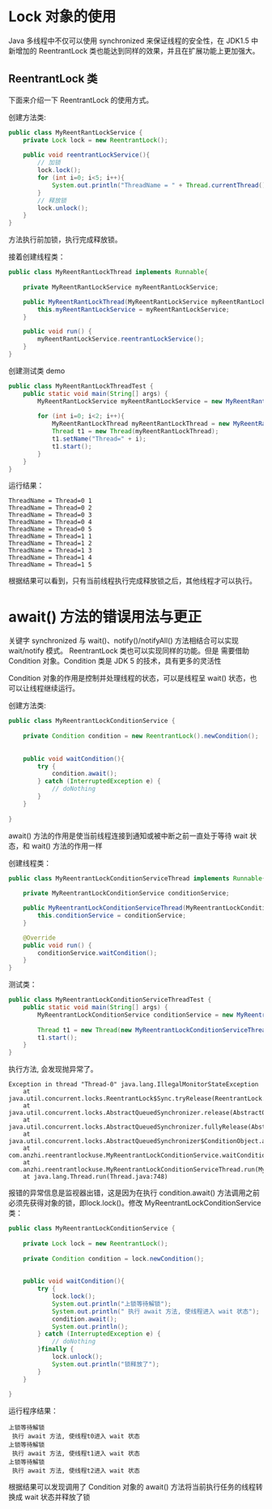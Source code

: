 # Lock 对象的使用

Java 多线程中不仅可以使用 synchronized 来保证线程的安全性，在 JDK1.5 中新增加的 ReentrantLock 类也能达到同样的效果，并且在扩展功能上更加强大。

## ReentrantLock 类

下面来介绍一下 ReentrantLock 的使用方式。

创建方法类:

```java
public class MyReentRantLockService {
    private Lock lock = new ReentrantLock();
    
    public void reentrantLockService(){
        // 加锁
        lock.lock();
        for (int i=0; i<5; i++){
            System.out.println("ThreadName = " + Thread.currentThread().getName() + (" " + (i + 1)));
        }
        // 释放锁
        lock.unlock();
    }
}
```
方法执行前加锁，执行完成释放锁。

接着创建线程类：

```java
public class MyReentRantLockThread implements Runnable{
    
    private MyReentRantLockService myReentRantLockService;

    public MyReentRantLockThread(MyReentRantLockService myReentRantLockService) {
        this.myReentRantLockService = myReentRantLockService;
    }

    public void run() {
        myReentRantLockService.reentrantLockService();
    }
}
```
创建测试类 demo

```java
public class MyReentRantLockThreadTest {
    public static void main(String[] args) {
        MyReentRantLockService myReentRantLockService = new MyReentRantLockService();
        
        for (int i=0; i<2; i++){
            MyReentRantLockThread myReentRantLockThread = new MyReentRantLockThread(myReentRantLockService);
            Thread t1 = new Thread(myReentRantLockThread);
            t1.setName("Thread=" + i);
            t1.start();
        }
    }
}
```

运行结果：

```text
ThreadName = Thread=0 1
ThreadName = Thread=0 2
ThreadName = Thread=0 3
ThreadName = Thread=0 4
ThreadName = Thread=0 5
ThreadName = Thread=1 1
ThreadName = Thread=1 2
ThreadName = Thread=1 3
ThreadName = Thread=1 4
ThreadName = Thread=1 5
```

根据结果可以看到，只有当前线程执行完成释放锁之后，其他线程才可以执行。

# await() 方法的错误用法与更正

关键字 synchronized 与 wait()、notify()/notifyAll() 方法相结合可以实现 wait/notify 模式。 ReentrantLock 类也可以实现同样的功能。但是
需要借助 Condition 对象。Condition 类是 JDK 5 的技术，具有更多的灵活性

Condition 对象的作用是控制并处理线程的状态，可以是线程呈 wait() 状态，也可以让线程继续运行。

创建方法类:

```java
public class MyReentrantLockConditionService {
    
    private Condition condition = new ReentrantLock().newCondition();
    
    
    public void waitCondition(){
        try {
            condition.await();
        } catch (InterruptedException e) {
            // doNothing
        }
    }
    
}
```

await() 方法的作用是使当前线程连接到通知或被中断之前一直处于等待 wait 状态，和 wait() 方法的作用一样

创建线程类：

```java
public class MyReentrantLockConditionServiceThread implements Runnable{
    
    private MyReentrantLockConditionService conditionService;

    public MyReentrantLockConditionServiceThread(MyReentrantLockConditionService conditionService) {
        this.conditionService = conditionService;
    }

    @Override
    public void run() {
        conditionService.waitCondition();
    }
}
```

测试类：

```java
public class MyReentrantLockConditionServiceThreadTest {
    public static void main(String[] args) {
        MyReentrantLockConditionService conditionService = new MyReentrantLockConditionService();
        
        Thread t1 = new Thread(new MyReentrantLockConditionServiceThread(conditionService));
        t1.start();
    }
}
```

执行方法, 会发现抛异常了。

```text
Exception in thread "Thread-0" java.lang.IllegalMonitorStateException
	at java.util.concurrent.locks.ReentrantLock$Sync.tryRelease(ReentrantLock.java:151)
	at java.util.concurrent.locks.AbstractQueuedSynchronizer.release(AbstractQueuedSynchronizer.java:1261)
	at java.util.concurrent.locks.AbstractQueuedSynchronizer.fullyRelease(AbstractQueuedSynchronizer.java:1723)
	at java.util.concurrent.locks.AbstractQueuedSynchronizer$ConditionObject.await(AbstractQueuedSynchronizer.java:2036)
	at com.anzhi.reentrantlockuse.MyReentrantLockConditionService.waitCondition(MyReentrantLockConditionService.java:13)
	at com.anzhi.reentrantlockuse.MyReentrantLockConditionServiceThread.run(MyReentrantLockConditionServiceThread.java:13)
	at java.lang.Thread.run(Thread.java:748)
```

报错的异常信息是监视器出错，这是因为在执行 condition.await() 方法调用之前必须先获得对象的锁，即lock.lock()。修改 MyReentrantLockConditionService
类：

```java
public class MyReentrantLockConditionService {
    
    private Lock lock = new ReentrantLock();
    
    private Condition condition = lock.newCondition();
    
    
    public void waitCondition(){
        try {
            lock.lock();
            System.out.println("上锁等待解锁");
            System.out.println(" 执行 await 方法, 使线程进入 wait 状态");
            condition.await();
            System.out.println();
        } catch (InterruptedException e) {
            // doNothing
        }finally {
            lock.unlock();
            System.out.println("锁释放了");
        }
    }
    
}
```

运行程序结果：

```text
上锁等待解锁
 执行 await 方法, 使线程t0进入 wait 状态
上锁等待解锁
 执行 await 方法, 使线程t1进入 wait 状态
上锁等待解锁
 执行 await 方法, 使线程t2进入 wait 状态
```

根据结果可以发现调用了 Condition 对象的 await() 方法将当前执行任务的线程转换成 wait 状态并释放了锁



